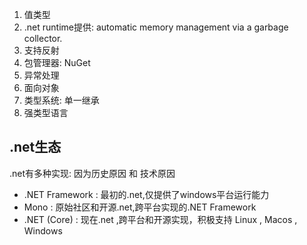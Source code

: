 1. 值类型
2. .net runtime提供: automatic memory management via a garbage collector.  
3. 支持反射
4. 包管理器: NuGet
5. 异常处理
6. 面向对象
7. 类型系统: 单一继承
8. 强类型语言


## .net生态
.net有多种实现: 因为历史原因 和  技术原因

- .NET Framework : 最初的.net,仅提供了windows平台运行能力
- Mono : 原始社区和开源.net,跨平台实现的.NET Framework
- .NET (Core)  : 现在.net ,跨平台和开源实现，积极支持 Linux , Macos , Windows
